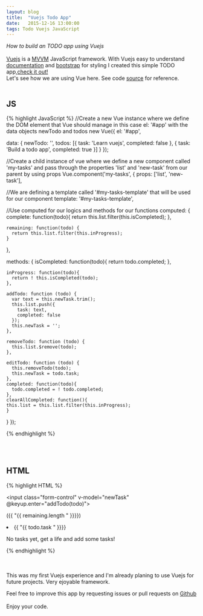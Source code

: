 ```yaml
---
layout: blog
title:  "Vuejs Todo App"
date:   2015-12-16 13:00:00
tags: Todo Vuejs JavaScript
---
```


<i>How to build an TODO app using Vuejs</i>
<br/>
<br/>
<a href="http://vuejs.org" target="_new">Vuejs</a> is a <a href="https://en.wikipedia.org/wiki/Model%E2%80%93view%E2%80%93viewmodel" target="_new">MVVM</a> JavaScript framework. With Vuejs easy to understand <a href="http://vuejs.org/guides/" target="_new">documentation</a> and <a href="http://getbootstrap.com/">bootstrap</a> for styling I created this simple TODO app,<a href="http://osterbergmarcus.github.io/todo/" target="_new">check it out!</a>
<br/>
Let's see how we are using Vue here. See code <a href="https://github.com/osterbergmarcus/todo-app">source</a> for reference.
<br/>
<br/>
<h2><strong>JS</strong></h2>
{% highlight JavaScript %}
//Create a new Vue instance where we define the DOM element that Vue should manage in this case el: '#app' with the data objects newTodo and todos
new Vue({
  el: '#app',

  data: {
    newTodo: '',
    todos: [{
      task: 'Learn vuejs',
      completed: false
    }, {
      task: 'Build a todo app',
      completed: true
    }]
  }
});

//Create a child instance of vue where we define a new component called 'my-tasks' and pass through the properties 'list' and 'new-task' from our parent by using props
Vue.component('my-tasks', {
  props: ['list', 'new-task'],

//We are defining a template called '#my-tasks-template' that will be used for our component <my-tasks>
  template: '#my-tasks-template',

//Use computed for our logics and methods for our functions
  computed: {
    complete: function(todo){
      return this.list.filter(this.isCompleted);
    },

    remaining: function(todo) {
      return this.list.filter(this.inProgress);
    }
  },

  methods: {
    isCompleted: function(todo){
      return todo.completed;
    },

    inProgress: function(todo){
      return ! this.isCompleted(todo);
    },

    addTodo: function (todo) {
      var text = this.newTask.trim();
      this.list.push({
        task: text,
        completed: false
      });
      this.newTask = '';
    },

    removeTodo: function (todo) {
      this.list.$remove(todo);
    },

    editTodo: function (todo) {
      this.removeTodo(todo);
      this.newTask = todo.task;
    },
    completed: function(todo){
      todo.completed = ! todo.completed;
    },
    clearAllCompleted: function(){
    this.list = this.list.filter(this.inProgress);
    }
  }
});

{% endhighlight %}

<br/>
<br/>
<h2><strong>HTML</strong></h2>
{% highlight HTML %}
<!--We will have to set an attribute on our component to bind list to todos and newTask to newTodo-->
<my-tasks :list="todos" :new-task="newTodo">

<!--Use v-model for data binding, here we are binding an element to out data object newTask and a onkeyup event to invoke our method 'addTodo'-->
<input class="form-control" v-model="newTask" @keyup.enter="addTodo(todo)">
<!--NOTE: when we are refering newTask to new-task we are using camelCase for newTask and kebab-case for our html attribute new-task.-->

<!--Render our computed method remaining using v-show and output the length of remaining todos using double mustache tags-->
<span v-show="remaining">({{ "{{ remaining.length " }}}})</span>

<!--Using rendering condition v-for. Every item inside remaining in this case we refer to items as "todo", output the todo.task-->
<li class="list-group-item list-group-item-info" v-for="todo in remaining">
  <span>{{ "{{ todo.task " }}}}</span> <!--Again inside double mustache tag-->

<!--Set v-else on element for conditional rendering-->
 <p v-else>No tasks yet, get a life and add some tasks!</p>

<!--Use v-if directive to render number of completed todos if any todo are completed-->
 <div v-if="complete.length">

{% endhighlight %}

<br/>
<br/>
This was my first Vuejs experience and I'm already planing to use Vuejs for future projects. Very ejoyable framework.

Feel free to improve this app by requesting issues or pull requests on <a href="https://github.com/osterbergmarcus/todo-app" target="_new">Github</a>
<br/>
<br/>
Enjoy your code.
